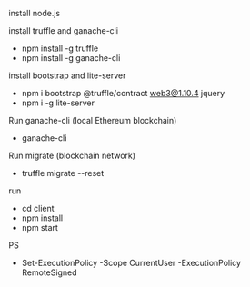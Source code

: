 
install node.js


install truffle and ganache-cli
- npm install -g truffle
- npm install -g ganache-cli

install bootstrap and lite-server
- npm i bootstrap @truffle/contract web3@1.10.4 jquery
- npm i -g lite-server

Run ganache-cli (local Ethereum blockchain)
- ganache-cli

Run migrate (blockchain network)
- truffle migrate --reset

run
- cd client
- npm install
- npm start


PS
- Set-ExecutionPolicy -Scope CurrentUser -ExecutionPolicy RemoteSigned